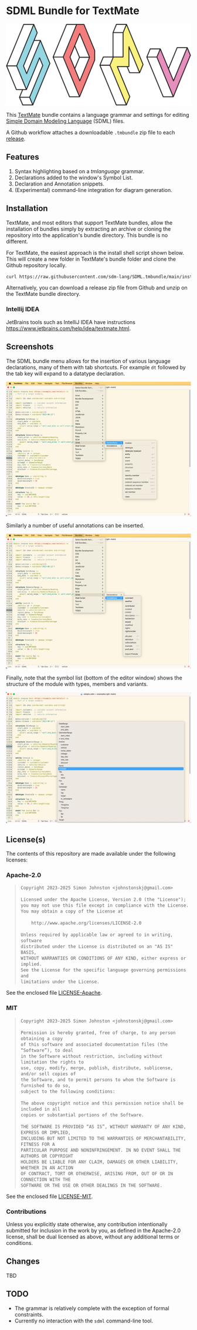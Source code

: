 # SDML Bundle for TextMate

![SDML Logo Text](https://raw.githubusercontent.com/sdm-lang/.github/main/profile/horizontal-text.svg)

This [TextMate](https://macromates.com/) bundle contains a language grammar and settings for editing [Simple Domain Modeling Language](sdml.io) (SDML) files.

A Github workflow attaches a downloadable `.tmbundle` zip file to each [release](https://github.com/sdm-lang/SDML.tmbundle/releases/).

## Features

1. Syntax highlighting based on a *tmlanguage* grammar.
2. Declarations added to the window's Symbol List.
3. Declaration and Annotation snippets.
4. (Experimental) command-line integration for diagram generation.

## Installation

TextMate, and most editors that support TextMate bundles, allow the installation of bundles simply by extracting an archive or cloning the repository into the application's bundle directory. This bundle is no different.

For TextMate, the easiest approach is the install shell script shown below. This will create a new folder in TextMate's bundle folder and clone the Github repository locally.

```bash
curl https://raw.githubusercontent.com/sdm-lang/SDML.tmbundle/main/install.sh | sh
```

Alternatively, you can download a release zip file from Github and unzip on the TextMate bundle directory.

### Intellij IDEA

JetBrains tools such as IntelliJ IDEA have instructions <https://www.jetbrains.com/help/idea/textmate.html>.

## Screenshots

The SDML bundle menu allows for the insertion of various language declarations, many of them with tab shortcuts. For example `dt` followed by the tab key will expand to a datatype declaration.

![Declaration Snippets](./images/tm-declarations.png)

Similarly a number of useful annotations can be inserted.

![Annotation Snippets](./images/tm-annotations.png)

Finally, note that the symbol list (bottom of the editor window) shows the structure of the module with types, members and variants.

![Symbol List](./images/tm-list.png)

## License(s)

The contents of this repository are made available under the following
licenses:

### Apache-2.0

> ```text
> Copyright 2023-2025 Simon Johnston <johnstonskj@gmail.com>
> 
> Licensed under the Apache License, Version 2.0 (the "License");
> you may not use this file except in compliance with the License.
> You may obtain a copy of the License at
> 
>     http://www.apache.org/licenses/LICENSE-2.0
> 
> Unless required by applicable law or agreed to in writing, software
> distributed under the License is distributed on an "AS IS" BASIS,
> WITHOUT WARRANTIES OR CONDITIONS OF ANY KIND, either express or implied.
> See the License for the specific language governing permissions and
> limitations under the License.
> ```

See the enclosed file [LICENSE-Apache](https://github.com/sdm-lang/tree-sitter-sdml/blob/main/LICENSE-APACHE).

### MIT

> ```text
> Copyright 2023-2025 Simon Johnston <johnstonskj@gmail.com>
> 
> Permission is hereby granted, free of charge, to any person obtaining a copy
> of this software and associated documentation files (the “Software”), to deal
> in the Software without restriction, including without limitation the rights to
> use, copy, modify, merge, publish, distribute, sublicense, and/or sell copies of
> the Software, and to permit persons to whom the Software is furnished to do so,
> subject to the following conditions:
> 
> The above copyright notice and this permission notice shall be included in all
> copies or substantial portions of the Software.
> 
> THE SOFTWARE IS PROVIDED “AS IS”, WITHOUT WARRANTY OF ANY KIND, EXPRESS OR IMPLIED,
> INCLUDING BUT NOT LIMITED TO THE WARRANTIES OF MERCHANTABILITY, FITNESS FOR A
> PARTICULAR PURPOSE AND NONINFRINGEMENT. IN NO EVENT SHALL THE AUTHORS OR COPYRIGHT
> HOLDERS BE LIABLE FOR ANY CLAIM, DAMAGES OR OTHER LIABILITY, WHETHER IN AN ACTION
> OF CONTRACT, TORT OR OTHERWISE, ARISING FROM, OUT OF OR IN CONNECTION WITH THE
> SOFTWARE OR THE USE OR OTHER DEALINGS IN THE SOFTWARE.
> ```

See the enclosed file [LICENSE-MIT](https://github.com/sdm-lang/tree-sitter-sdml/blob/main/LICENSE-MIT).

### Contributions

Unless you explicitly state otherwise, any contribution intentionally submitted
for inclusion in the work by you, as defined in the Apache-2.0 license, shall
be dual licensed as above, without any additional terms or conditions.

## Changes

TBD

## TODO

- The grammar is relatively complete with the exception of formal constraints.
- Currently no interaction with the `sdml` command-line tool.
